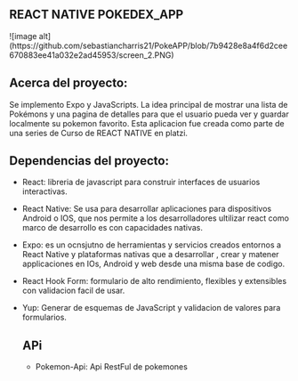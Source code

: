 ## REACT NATIVE POKEDEX_APP
<div width="400" height="400">
  ![image alt](https://github.com/sebastiancharris21/PokeAPP/blob/7b9428e8a4f6d2cee670883ee41a032e2ad45953/screen_2.PNG)
</div>

## Acerca del proyecto:
Se implemento Expo y JavaScripts. La idea principal de mostrar una lista de Pokémons y una pagina de detalles para que el usuario pueda ver y guardar localmente su pokemon favorito.
Esta aplicacion fue creada como parte de una series de Curso de REACT NATIVE en platzi.

## Dependencias del proyecto:
- React: libreria de javascript para construir interfaces de usuarios interactivas.
- React Native: Se usa para desarrollar aplicaciones para dispositivos Android o IOS, que nos permite a los desarrolladores ultilizar react como marco de desarrollo es con capacidades nativas.
- Expo: es un ocnsjutno de herramientas y servicios creados entornos a React Native y plataformas nativas que a desarrollar , crear y matener applicaciones en IOs, Android y web desde una misma base de codigo.
- React Hook Form: formulario de alto rendimiento, flexibles y extensibles con validacion facil de usar.
- Yup: Generar de esquemas de JavaScript y validacion de valores para formularios.

  ## APi
  - Pokemon-Api:  Api RestFul de pokemones 

